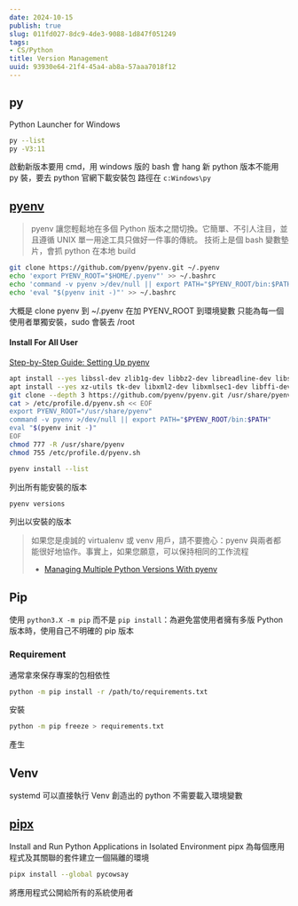 ```yaml
---
date: 2024-10-15
publish: true
slug: 011fd027-8dc9-4de3-9088-1d847f051249
tags:
- CS/Python
title: Version Management
uuid: 93930e64-21f4-45a4-ab8a-57aaa7018f12
---
```

## py

Python Launcher for Windows

```sh
py --list
py -V3:11
```

啟動新版本要用 cmd，用 windows 版的 bash 會 hang
新 python 版本不能用 py 裝，要去 python 官網下載安裝包
路徑在 `c:Windows\py`

## [pyenv](https://github.com/pyenv/pyenv)

> pyenv 讓您輕鬆地在多個 Python 版本之間切換。它簡單、不引人注目，並且遵循 UNIX 單一用途工具只做好一件事的傳統。
> 技術上是個 bash 變數墊片，會抓 python 在本地 build



```bash
git clone https://github.com/pyenv/pyenv.git ~/.pyenv
echo 'export PYENV_ROOT="$HOME/.pyenv"' >> ~/.bashrc
echo 'command -v pyenv >/dev/null || export PATH="$PYENV_ROOT/bin:$PATH"' >> ~/.bashrc
echo 'eval "$(pyenv init -)"' >> ~/.bashrc
```

大概是 clone pyenv 到 ~/.pyenv 在加 PYENV_ROOT 到環境變數
只能為每一個使用者單獨安裝，sudo 會裝去 /root

#### Install For All User

[Step-by-Step Guide: Setting Up pyenv](https://vishwakarmarohit.medium.com/pyenv-ec2d9629e86f)

```sh
apt install --yes libssl-dev zlib1g-dev libbz2-dev libreadline-dev libsqlite3-dev
apt install --yes xz-utils tk-dev libxml2-dev libxmlsec1-dev libffi-dev liblzma-dev libncursesw5-dev 
git clone --depth 3 https://github.com/pyenv/pyenv.git /usr/share/pyenv
cat > /etc/profile.d/pyenv.sh << EOF
export PYENV_ROOT="/usr/share/pyenv"
command -v pyenv >/dev/null || export PATH="$PYENV_ROOT/bin:$PATH"
eval "$(pyenv init -)"
EOF
chmod 777 -R /usr/share/pyenv
chmod 755 /etc/profile.d/pyenv.sh
```

```sh
pyenv install --list
```

列出所有能安裝的版本

```sh
pyenv versions
```

列出以安裝的版本

> 如果您是虔誠的 virtualenv 或 venv 用戶，請不要擔心：pyenv 與兩者都能很好地協作。事實上，如果您願意，可以保持相同的工作流程
> - [Managing Multiple Python Versions With pyenv](https://realpython.com/intro-to-pyenv/)



## Pip

使用 `python3.X -m pip` 而不是 `pip install`：為避免當使用者擁有多版 Python 版本時，使用自己不明確的 pip 版本

### Requirement

通常拿來保存專案的包相依性

```sh
python -m pip install -r /path/to/requirements.txt
```

安裝

```sh
python -m pip freeze > requirements.txt
```

產生

## Venv

systemd 可以直接執行 Venv 創造出的 python 不需要載入環境變數

## [pipx](https://github.com/pypa/pipx)

Install and Run Python Applications in Isolated Environment
pipx 為每個應用程式及其關聯的套件建立一個隔離的環境

```sh
pipx install --global pycowsay
```

將應用程式公開給所有的系統使用者
